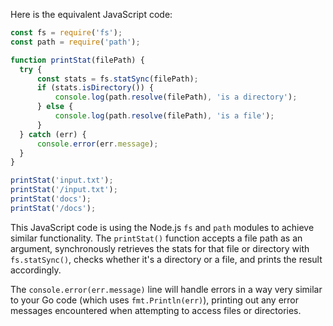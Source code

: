 Here is the equivalent JavaScript code:

```javascript
const fs = require('fs');
const path = require('path');

function printStat(filePath) {
  try {
      const stats = fs.statSync(filePath);
      if (stats.isDirectory()) {
          console.log(path.resolve(filePath), 'is a directory');
      } else {
          console.log(path.resolve(filePath), 'is a file');
      }
  } catch (err) {
      console.error(err.message);
  }
}

printStat('input.txt');
printStat('/input.txt');
printStat('docs');
printStat('/docs');
```
This JavaScript code is using the Node.js `fs` and `path` modules to achieve similar functionality. The `printStat()` function accepts a file path as an argument, synchronously retrieves the stats for that file or directory with `fs.statSync()`, checks whether it's a directory or a file, and prints the result accordingly.

The `console.error(err.message)` line will handle errors in a way very similar to your Go code (which uses `fmt.Println(err)`), printing out any error messages encountered when attempting to access files or directories.
